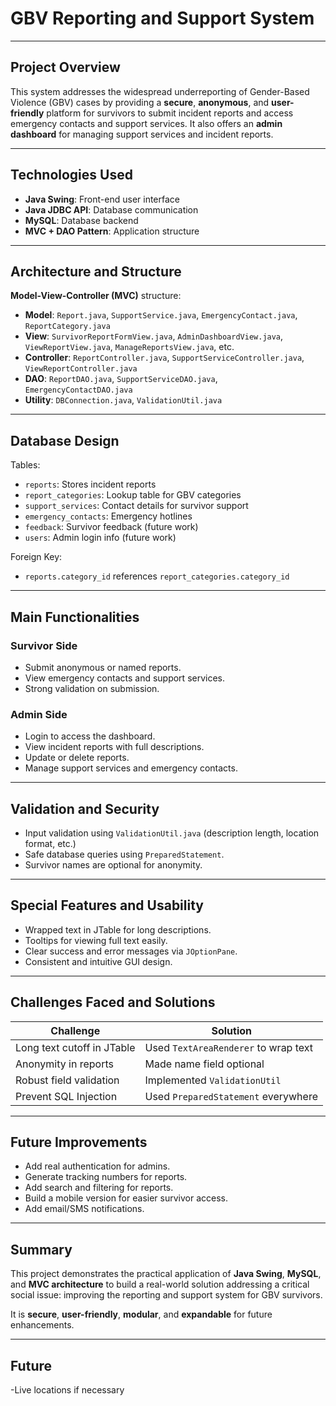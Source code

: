# GBV Reporting and Support System

---

## Project Overview
This system addresses the widespread underreporting of Gender-Based Violence (GBV) cases by providing a **secure**, **anonymous**, and **user-friendly** platform for survivors to submit incident reports and access emergency contacts and support services. It also offers an **admin dashboard** for managing support services and incident reports.

---

## Technologies Used
- **Java Swing**: Front-end user interface
- **Java JDBC API**: Database communication
- **MySQL**: Database backend
- **MVC + DAO Pattern**: Application structure

---

## Architecture and Structure
**Model-View-Controller (MVC)** structure:
- **Model**: `Report.java`, `SupportService.java`, `EmergencyContact.java`, `ReportCategory.java`
- **View**: `SurvivorReportFormView.java`, `AdminDashboardView.java`, `ViewReportView.java`, `ManageReportsView.java`, etc.
- **Controller**: `ReportController.java`, `SupportServiceController.java`, `ViewReportController.java`
- **DAO**: `ReportDAO.java`, `SupportServiceDAO.java`, `EmergencyContactDAO.java`
- **Utility**: `DBConnection.java`, `ValidationUtil.java`

---

## Database Design

Tables:
- `reports`: Stores incident reports
- `report_categories`: Lookup table for GBV categories
- `support_services`: Contact details for survivor support
- `emergency_contacts`: Emergency hotlines
- `feedback`: Survivor feedback (future work)
- `users`: Admin login info (future work)

Foreign Key:
- `reports.category_id` references `report_categories.category_id`

---

## Main Functionalities

### Survivor Side
- Submit anonymous or named reports.
- View emergency contacts and support services.
- Strong validation on submission.

### Admin Side
- Login to access the dashboard.
- View incident reports with full descriptions.
- Update or delete reports.
- Manage support services and emergency contacts.

---

## Validation and Security
- Input validation using `ValidationUtil.java` (description length, location format, etc.)
- Safe database queries using `PreparedStatement`.
- Survivor names are optional for anonymity.

---

## Special Features and Usability
- Wrapped text in JTable for long descriptions.
- Tooltips for viewing full text easily.
- Clear success and error messages via `JOptionPane`.
- Consistent and intuitive GUI design.

---

## Challenges Faced and Solutions
| Challenge | Solution |
|-----------|----------|
| Long text cutoff in JTable | Used `TextAreaRenderer` to wrap text |
| Anonymity in reports | Made name field optional |
| Robust field validation | Implemented `ValidationUtil` |
| Prevent SQL Injection | Used `PreparedStatement` everywhere |

---

## Future Improvements
- Add real authentication for admins.
- Generate tracking numbers for reports.
- Add search and filtering for reports.
- Build a mobile version for easier survivor access.
- Add email/SMS notifications.

---

## Summary
This project demonstrates the practical application of **Java Swing**, **MySQL**, and **MVC architecture** to build a real-world solution addressing a critical social issue: improving the reporting and support system for GBV survivors.

It is **secure**, **user-friendly**, **modular**, and **expandable** for future enhancements.

---



## Future
-Live locations if necessary